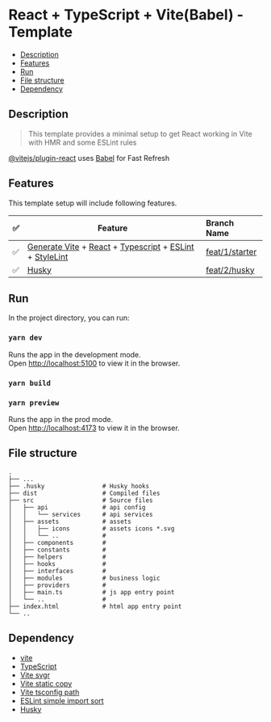 # React + TypeScript + Vite(Babel) - Template

- [Description](#description)
- [Features](#features)
- [Run](#run)
- [File structure](#file-structure)
- [Dependency](#dependency)

## Description

> This template provides a minimal setup to get React working in Vite with HMR and some ESLint rules

[@vitejs/plugin-react](https://github.com/vitejs/vite-plugin-react/blob/main/packages/plugin-react/README.md)
uses [Babel](https://babeljs.io/) for Fast Refresh

## Features

This template setup will include following features.

| ✅ | Feature                                                                                                                                                                                 | Branch Name                                                                             |
|---|-----------------------------------------------------------------------------------------------------------------------------------------------------------------------------------------|:----------------------------------------------------------------------------------------|
| ✅ | [Generate Vite](https://vitejs.dev/) + [React](https://react.dev/) + [Typescript](https://www.typescriptlang.org/) + [ESLint](https://eslint.org/) + [StyleLint](https://stylelint.io/) | [feat/1/starter](https://github.com/BohdanRadchenko/react-template/tree/feat/1/starter) |
| ✅ | [Husky](https://typicode.github.io/husky)                                                                                                                                               | [feat/2/husky](https://github.com/BohdanRadchenko/react-template/tree/feat/2/husky)     |

## Run

In the project directory, you can run:

### `yarn dev`

Runs the app in the development mode.<br>
Open [http://localhost:5100](http://localhost:5100) to view it in the browser.

### `yarn build`

### `yarn preview`

Runs the app in the prod mode.<br>
Open [http://localhost:4173](http://localhost:4173) to view it in the browser.

## File structure

    .
    ├── ...
    ├── .husky                # Husky hooks
    ├── dist                  # Compiled files
    ├── src                   # Source files
    │   ├── api               # api config
    │   │   └── services      # api services
    │   ├── assets            # assets
    │   │   ├── icons         # assets icons *.svg
    │   │   └── ..            #
    │   ├── components        # 
    │   ├── constants         #
    │   ├── helpers           # 
    │   ├── hooks             #
    │   ├── interfaces        #  
    │   ├── modules           # business logic
    │   ├── providers         #
    │   ├── main.ts           # js app entry point
    │   └── ..                # 
    ├── index.html            # html app entry point
    └── .. 

## Dependency

- [vite](https://vite.dev/guide/)
- [TypeScript](https://www.typescriptlang.org/)
- [Vite svgr](https://www.npmjs.com/package/vite-plugin-svgr)
- [Vite static copy](https://www.npmjs.com/package/vite-plugin-static-copy)
- [Vite tsconfig path](https://www.npmjs.com/package/vite-tsconfig-paths)
- [ESLint simple import sort](https://github.com/lydell/eslint-plugin-simple-import-sort/)
- [Husky](https://typicode.github.io/husky)